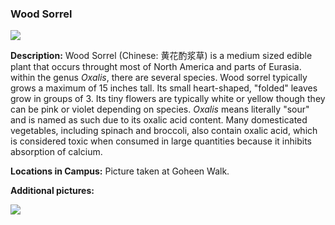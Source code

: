 ### Wood Sorrel

![](http://www.astro.princeton.edu/~ruixu/fig/Woodsorrel.jpg)

**Description:** Wood Sorrel (Chinese: 黄花酌浆草) is a medium sized edible plant that occurs throught most of North America and parts of Eurasia. within the genus *Oxalis*, there are several species. Wood sorrel typically grows a maximum of 15 inches tall. Its small heart-shaped, "folded" leaves grow in groups of 3. Its tiny flowers are typically white or yellow though they can be pink or violet depending on species. *Oxalis* means literally "sour" and is named as such due to its oxalic acid content. Many domesticated vegetables, including spinach and broccoli, also contain oxalic acid, which is considered toxic when consumed in large quantities because it inhibits absorption of calcium.

**Locations in Campus:** Picture taken at Goheen Walk.

**Additional pictures:**

![](http://www.astro.princeton.edu/~ruixu/fig/Woodsorrel1.jpg)

